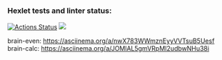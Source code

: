 ### Hexlet tests and linter status:
[![Actions Status](https://github.com/KamilKarimov/python-project-lvl1/workflows/hexlet-check/badge.svg)](https://github.com/KamilKarimov/python-project-lvl1/actions)
<a href="https://codeclimate.com/github/KamilKarimov/python-project-lvl1/maintainability"><img src="https://api.codeclimate.com/v1/badges/37d78b5c1e696b40eb63/maintainability" /></a>

brain-even: https://asciinema.org/a/nwX783WWmznEyyVVTsuB5Uesf
brain-calc: https://asciinema.org/a/JOMlAL5gmVRpMI2udbwNHu38i